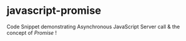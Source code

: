# javascript-promise

Code Snippet demonstrating Asynchronous JavaScript Server call &amp; the concept of *Promise* !
